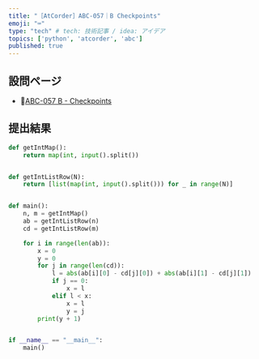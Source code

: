 ```yaml
---
title: "［AtCorder］ABC-057｜B Checkpoints"
emoji: "⌨️"
type: "tech" # tech: 技術記事 / idea: アイデア
topics: ['python', 'atcorder', 'abc']
published: true
---
```


## 設問ページ

- 🔗[ABC-057 B - Checkpoints](https://atcoder.jp/contests/abc057/tasks/abc057_b)

## 提出結果

```python
def getIntMap():
    return map(int, input().split())


def getIntListRow(N):
    return [list(map(int, input().split())) for _ in range(N)]


def main():
    n, m = getIntMap()
    ab = getIntListRow(n)
    cd = getIntListRow(m)

    for i in range(len(ab)):
        x = 0
        y = 0
        for j in range(len(cd)):
            l = abs(ab[i][0] - cd[j][0]) + abs(ab[i][1] - cd[j][1])
            if j == 0:
                x = l
            elif l < x:
                x = l
                y = j
        print(y + 1)


if __name__ == "__main__":
    main()
```
